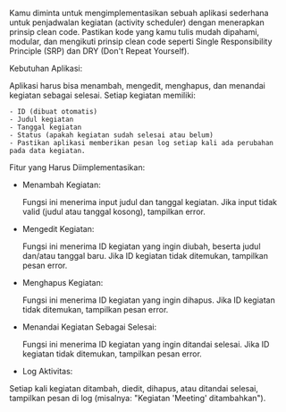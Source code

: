 Kamu diminta untuk mengimplementasikan sebuah aplikasi sederhana untuk penjadwalan kegiatan (activity scheduler) dengan menerapkan prinsip clean code. Pastikan kode yang kamu tulis mudah dipahami, modular, dan mengikuti prinsip clean code seperti Single Responsibility Principle (SRP) dan DRY (Don't Repeat Yourself).

Kebutuhan Aplikasi:

Aplikasi harus bisa menambah, mengedit, menghapus, dan menandai kegiatan sebagai selesai.
Setiap kegiatan memiliki:

    - ID (dibuat otomatis)
    - Judul kegiatan
    - Tanggal kegiatan
    - Status (apakah kegiatan sudah selesai atau belum)
    - Pastikan aplikasi memberikan pesan log setiap kali ada perubahan pada data kegiatan.

Fitur yang Harus Diimplementasikan:
- Menambah Kegiatan:

  Fungsi ini menerima input judul dan tanggal kegiatan.
  Jika input tidak valid (judul atau tanggal kosong), tampilkan error.
  
- Mengedit Kegiatan:

  Fungsi ini menerima ID kegiatan yang ingin diubah, beserta judul dan/atau tanggal baru.
  Jika ID kegiatan tidak ditemukan, tampilkan pesan error.
  
- Menghapus Kegiatan:

  Fungsi ini menerima ID kegiatan yang ingin dihapus.
  Jika ID kegiatan tidak ditemukan, tampilkan pesan error.
  
- Menandai Kegiatan Sebagai Selesai:

  Fungsi ini menerima ID kegiatan yang ingin ditandai selesai.
  Jika ID kegiatan tidak ditemukan, tampilkan pesan error.
  
- Log Aktivitas:

Setiap kali kegiatan ditambah, diedit, dihapus, atau ditandai selesai, tampilkan pesan di log (misalnya: "Kegiatan 'Meeting' ditambahkan").
